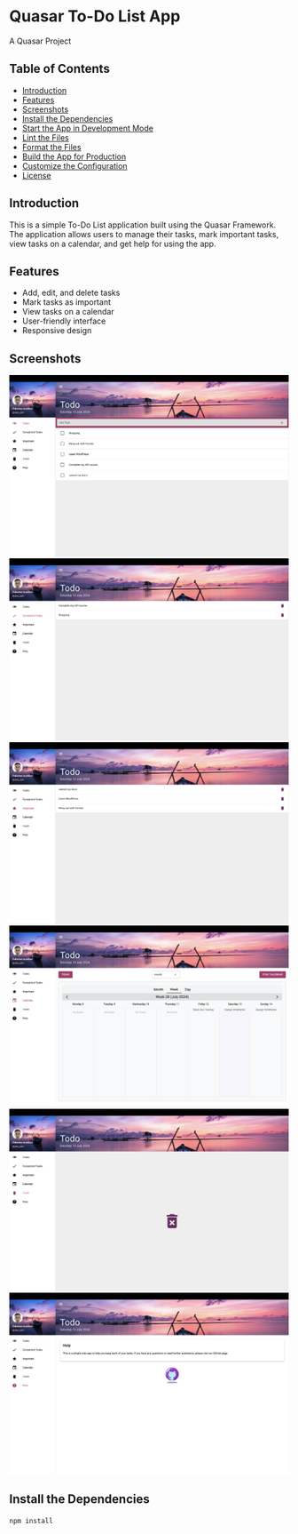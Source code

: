 # Quasar To-Do List App

A Quasar Project

## Table of Contents
- [Introduction](#introduction)
- [Features](#features)
- [Screenshots](#screenshots)
- [Install the Dependencies](#install-the-dependencies)
- [Start the App in Development Mode](#start-the-app-in-development-mode)
- [Lint the Files](#lint-the-files)
- [Format the Files](#format-the-files)
- [Build the App for Production](#build-the-app-for-production)
- [Customize the Configuration](#customize-the-configuration)
- [License](#license)

## Introduction

This is a simple To-Do List application built using the Quasar Framework. The application allows users to manage their tasks, mark important tasks, view tasks on a calendar, and get help for using the app.

## Features

- Add, edit, and delete tasks
- Mark tasks as important
- View tasks on a calendar
- User-friendly interface
- Responsive design

## Screenshots

![Screenshot 1](public/screenshots/screenshot1.png)
![Screenshot 2](public/screenshots/screenshot2.png)
![Screenshot 3](public/screenshots/screenshot3.png)
![Screenshot 4](public/screenshots/screenshot4.png)
![Screenshot 5](public/screenshots/screenshot5.png)
![Screenshot 6](public/screenshots/screenshot6.png)

## Install the Dependencies

```bash
npm install
